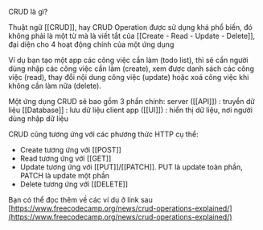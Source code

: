 CRUD là gì?

Thuật ngữ [[CRUD]], hay CRUD Operation được sử dụng khá phổ biến, đó không phải là một từ mà là viết tắt của [[Create - Read - Update - Delete]], đại diện cho 4 hoạt động chính của một ứng dụng

Ví dụ bạn tạo một app các công việc cần làm (todo list), thì sẽ cần người dùng nhập các công việc cần làm (create), xem được danh sách các công việc (read), thay đổi nội dung công việc (update) hoặc xoá công việc khi không cần làm nữa (delete).

Một ứng dụng CRUD sẽ bao gồm 3 phần chính: server ([[API]]) : truyền dữ liệu [[Database]] : lưu dữ liệu client app ([[UI]]) : hiển thị dữ liệu, nơi người dùng nhập dữ liệu

CRUD cũng tương ứng với các phương thức HTTP cụ thể: 
- Create tương ứng với [[POST]] 
- Read tương ứng với [[GET]] 
- Update tương ứng với [[PUT]]/[[PATCH]]. PUT là update toàn phần, PATCH là update một phần
- Delete tương ứng với [[DELETE]]

Bạn có thể đọc thêm về các ví dụ ở link sau [](https://www.freecodecamp.org/news/crud-operations-explained/)[https://www.freecodecamp.org/news/crud-operations-explained/](https://www.freecodecamp.org/news/crud-operations-explained/)